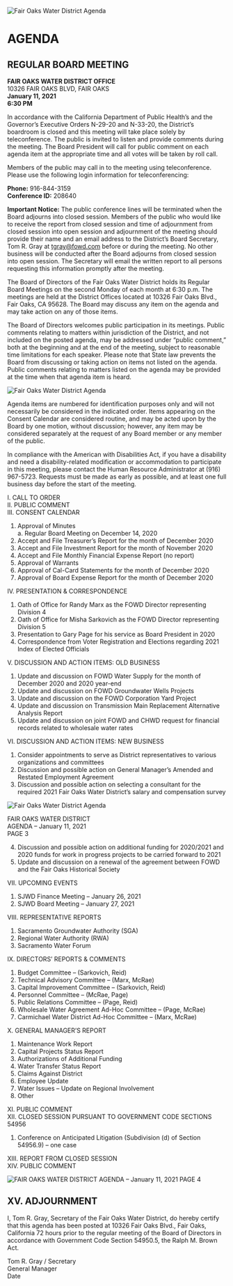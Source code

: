 <!-- Page 1 -->
![Fair Oaks Water District Agenda](https://www.fairoakswater.org/wp-content/uploads/2021/01/Agenda-1-11-21-1.jpg)

# AGENDA
## REGULAR BOARD MEETING

**FAIR OAKS WATER DISTRICT OFFICE**  
10326 FAIR OAKS BLVD, FAIR OAKS  
**January 11, 2021**  
**6:30 PM**

In accordance with the California Department of Public Health’s and the Governor’s Executive Orders N-29-20 and N-33-20, the District’s boardroom is closed and this meeting will take place solely by teleconference. The public is invited to listen and provide comments during the meeting. The Board President will call for public comment on each agenda item at the appropriate time and all votes will be taken by roll call.

Members of the public may call in to the meeting using teleconference. Please use the following login information for teleconferencing:

**Phone:** 916-844-3159  
**Conference ID:** 208640

**Important Notice:** The public conference lines will be terminated when the Board adjourns into closed session. Members of the public who would like to receive the report from closed session and time of adjournment from closed session into open session and adjournment of the meeting should provide their name and an email address to the District’s Board Secretary, Tom R. Gray at tgray@fowd.com before or during the meeting. No other business will be conducted after the Board adjourns from closed session into open session. The Secretary will email the written report to all persons requesting this information promptly after the meeting.

The Board of Directors of the Fair Oaks Water District holds its Regular Board Meetings on the second Monday of each month at 6:30 p.m. The meetings are held at the District Offices located at 10326 Fair Oaks Blvd., Fair Oaks, CA 95628. The Board may discuss any item on the agenda and may take action on any of those items.

The Board of Directors welcomes public participation in its meetings. Public comments relating to matters within jurisdiction of the District, and not included on the posted agenda, may be addressed under “public comment,” both at the beginning and at the end of the meeting, subject to reasonable time limitations for each speaker. Please note that State law prevents the Board from discussing or taking action on items not listed on the agenda. Public comments relating to matters listed on the agenda may be provided at the time when that agenda item is heard.
<!-- Page 2 -->
![Fair Oaks Water District Agenda](https://via.placeholder.com/993x768.png?text=Fair+Oaks+Water+District+Agenda)

Agenda items are numbered for identification purposes only and will not necessarily be considered in the indicated order. Items appearing on the Consent Calendar are considered routine, and may be acted upon by the Board by one motion, without discussion; however, any item may be considered separately at the request of any Board member or any member of the public.

In compliance with the American with Disabilities Act, if you have a disability and need a disability-related modification or accommodation to participate in this meeting, please contact the Human Resource Administrator at (916) 967-5723. Requests must be made as early as possible, and at least one full business day before the start of the meeting.

I. CALL TO ORDER  
II. PUBLIC COMMENT  
III. CONSENT CALENDAR  
1. Approval of Minutes  
   a. Regular Board Meeting on December 14, 2020  
2. Accept and File Treasurer’s Report for the month of December 2020  
3. Accept and File Investment Report for the month of November 2020  
4. Accept and File Monthly Financial Expense Report (no report)  
5. Approval of Warrants  
6. Approval of Cal-Card Statements for the month of December 2020  
7. Approval of Board Expense Report for the month of December 2020  

IV. PRESENTATION & CORRESPONDENCE  
1. Oath of Office for Randy Marx as the FOWD Director representing Division 4  
2. Oath of Office for Misha Sarkovich as the FOWD Director representing Division 5  
3. Presentation to Gary Page for his service as Board President in 2020  
4. Correspondence from Voter Registration and Elections regarding 2021 Index of Elected Officials  

V. DISCUSSION AND ACTION ITEMS: OLD BUSINESS  
1. Update and discussion on FOWD Water Supply for the month of December 2020 and 2020 year-end  
2. Update and discussion on FOWD Groundwater Wells Projects  
3. Update and discussion on the FOWD Corporation Yard Project  
4. Update and discussion on Transmission Main Replacement Alternative Analysis Report  
5. Update and discussion on joint FOWD and CHWD request for financial records related to wholesale water rates  

VI. DISCUSSION AND ACTION ITEMS: NEW BUSINESS  
1. Consider appointments to serve as District representatives to various organizations and committees  
2. Discussion and possible action on General Manager’s Amended and Restated Employment Agreement  
3. Discussion and possible action on selecting a consultant for the required 2021 Fair Oaks Water District’s salary and compensation survey  
<!-- Page 3 -->
![Fair Oaks Water District Agenda](https://via.placeholder.com/768x993.png?text=Fair+Oaks+Water+District+Agenda)

FAIR OAKS WATER DISTRICT  
AGENDA – January 11, 2021  
PAGE 3  

4. Discussion and possible action on additional funding for 2020/2021 and 2020 funds for work in progress projects to be carried forward to 2021  
5. Update and discussion on a renewal of the agreement between FOWD and the Fair Oaks Historical Society  

VII. UPCOMING EVENTS  
1. SJWD Finance Meeting – January 26, 2021  
2. SJWD Board Meeting – January 27, 2021  

VIII. REPRESENTATIVE REPORTS  
1. Sacramento Groundwater Authority (SGA)  
2. Regional Water Authority (RWA)  
3. Sacramento Water Forum  

IX. DIRECTORS’ REPORTS & COMMENTS  
1. Budget Committee – (Sarkovich, Reid)  
2. Technical Advisory Committee – (Marx, McRae)  
3. Capital Improvement Committee – (Sarkovich, Reid)  
4. Personnel Committee – (McRae, Page)  
5. Public Relations Committee – (Page, Reid)  
6. Wholesale Water Agreement Ad-Hoc Committee – (Page, McRae)  
7. Carmichael Water District Ad-Hoc Committee – (Marx, McRae)  

X. GENERAL MANAGER’S REPORT  
1. Maintenance Work Report  
2. Capital Projects Status Report  
3. Authorizations of Additional Funding  
4. Water Transfer Status Report  
5. Claims Against District  
6. Employee Update  
7. Water Issues – Update on Regional Involvement  
8. Other  

XI. PUBLIC COMMENT  
XII. CLOSED SESSION PURSUANT TO GOVERNMENT CODE SECTIONS 54956  
1. Conference on Anticipated Litigation (Subdivision (d) of Section 54956.9) – one case  

XIII. REPORT FROM CLOSED SESSION  
XIV. PUBLIC COMMENT  
<!-- Page 4 -->
![FAIR OAKS WATER DISTRICT AGENDA – January 11, 2021 PAGE 4](https://via.placeholder.com/993x768.png?text=FAIR+OAKS+WATER+DISTRICT+AGENDA+%E2%80%93+January+11%2C+2021+PAGE+4)

## XV. ADJOURNMENT

I, Tom R. Gray, Secretary of the Fair Oaks Water District, do hereby certify that this agenda has been posted at 10326 Fair Oaks Blvd., Fair Oaks, California 72 hours prior to the regular meeting of the Board of Directors in accordance with Government Code Section 54950.5, the Ralph M. Brown Act.

Tom R. Gray / Secretary  
General Manager  
Date  
